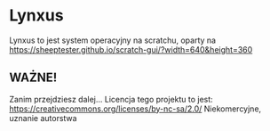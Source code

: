 # Lynxus
Lynxus to jest system operacyjny na scratchu, oparty na https://sheeptester.github.io/scratch-gui/?width=640&height=360
## WAŻNE!
Zanim przejdziesz dalej...
Licencja tego projektu to jest:
https://creativecommons.org/licenses/by-nc-sa/2.0/
Niekomercyjne, uznanie autorstwa
